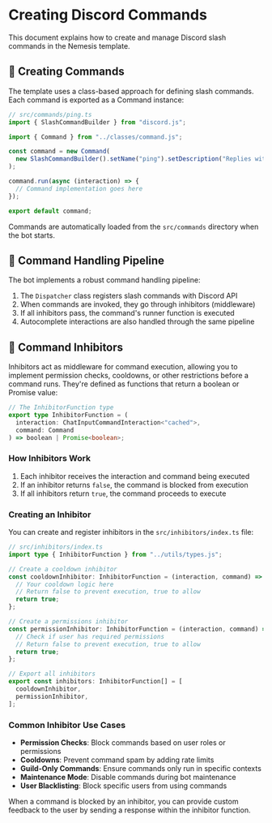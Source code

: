 # Creating Discord Commands

This document explains how to create and manage Discord slash commands in the Nemesis template.

## 📡 Creating Commands

The template uses a class-based approach for defining slash commands. Each command is exported as a Command instance:

```typescript
// src/commands/ping.ts
import { SlashCommandBuilder } from "discord.js";

import { Command } from "../classes/command.js";

const command = new Command(
  new SlashCommandBuilder().setName("ping").setDescription("Replies with pong!")
);

command.run(async (interaction) => {
  // Command implementation goes here
});

export default command;
```

Commands are automatically loaded from the `src/commands` directory when the bot starts.

## 🔌 Command Handling Pipeline

The bot implements a robust command handling pipeline:

1. The `Dispatcher` class registers slash commands with Discord API
2. When commands are invoked, they go through inhibitors (middleware)
3. If all inhibitors pass, the command's runner function is executed
4. Autocomplete interactions are also handled through the same pipeline

## 🛑 Command Inhibitors

Inhibitors act as middleware for command execution, allowing you to implement permission checks, cooldowns, or other restrictions before a command runs. They're defined as functions that return a boolean or Promise<boolean> value:

```typescript
// The InhibitorFunction type
export type InhibitorFunction = (
  interaction: ChatInputCommandInteraction<"cached">,
  command: Command
) => boolean | Promise<boolean>;
```

### How Inhibitors Work

1. Each inhibitor receives the interaction and command being executed
2. If an inhibitor returns `false`, the command is blocked from execution
3. If all inhibitors return `true`, the command proceeds to execute

### Creating an Inhibitor

You can create and register inhibitors in the `src/inhibitors/index.ts` file:

```typescript
// src/inhibitors/index.ts
import type { InhibitorFunction } from "../utils/types.js";

// Create a cooldown inhibitor
const cooldownInhibitor: InhibitorFunction = (interaction, command) => {
  // Your cooldown logic here
  // Return false to prevent execution, true to allow
  return true;
};

// Create a permissions inhibitor
const permissionInhibitor: InhibitorFunction = (interaction, command) => {
  // Check if user has required permissions
  // Return false to prevent execution, true to allow
  return true;
};

// Export all inhibitors
export const inhibitors: InhibitorFunction[] = [
  cooldownInhibitor,
  permissionInhibitor,
];
```

### Common Inhibitor Use Cases

- **Permission Checks**: Block commands based on user roles or permissions
- **Cooldowns**: Prevent command spam by adding rate limits
- **Guild-Only Commands**: Ensure commands only run in specific contexts
- **Maintenance Mode**: Disable commands during bot maintenance
- **User Blacklisting**: Block specific users from using commands

When a command is blocked by an inhibitor, you can provide custom feedback to the user by sending a response within the inhibitor function.
